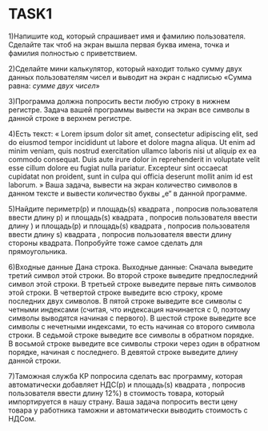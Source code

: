 # TASK1

1)Напишите код, который спрашивает имя и фамилию пользователя. Сделайте так чтоб на
экран вышла первая буква имена, точка и фамилия полностью с приветствием.

2)Сделайте мини калькулятор, который находит только сумму двух данных пользователям
чисел и выводит на экран с надписью «Сумма равна: *cуммe двух чисел*»

3)Программа должна попросить вести любую строку в нижнем регистре. Задача вашей
программы вывести на экран все символы в данной строке в верхнем регистре.

4)Есть текст: « Lorem ipsum dolor sit amet, consectetur adipiscing elit, sed do eiusmod
tempor incididunt ut labore et dolore magna aliqua. Ut enim ad minim veniam, quis
nostrud exercitation ullamco laboris nisi ut aliquip ex ea commodo consequat. Duis aute
irure dolor in reprehenderit in voluptate velit esse cillum dolore eu fugiat nulla pariatur.
Excepteur sint occaecat cupidatat non proident, sunt in culpa qui officia deserunt mollit
anim id est laborum. » Ваша задача, вывести на экран количество символов в данном тексте и
вывести количество буквы „e“ в данной программе.

5)Найдите периметр(p) и площадь(s) квадрата , попросив пользователя ввести длину p) и площадь(s) квадрата , попросив пользователя ввести длину ) и площадь(p) и площадь(s) квадрата , попросив пользователя ввести длину s) квадрата , попросив пользователя ввести длину
стороны квадрата. Попробуйте тоже самое сделать для прямоугольника.

6)Входные данные
Дана строка.
Выходные данные:
Сначала выведите третий символ этой строки.
Во второй строке выведите предпоследний символ этой строки.
В третьей строке выведите первые пять символов этой строки.
В четвертой строке выведите всю строку, кроме последних двух символов.
В пятой строке выведите все символы с четными индексами (считая, что индексация
начинается с 0, поэтому символы выводятся начиная с первого).
В шестой строке выведите все символы с нечетными индексами, то есть начиная со
второго символа строки.
В седьмой строке выведите все символы в обратном порядке.
В восьмой строке выведите все символы строки через один в обратном порядке,
начиная с последнего.
В девятой строке выведите длину данной строки.

7)Таможная служба КР попросила сделать вас программу, которая автоматически добавляет
НДС(p) и площадь(s) квадрата , попросив пользователя ввести длину 12%) в стоимость товара, который импортируется в нашу страну. Ваша задача
попросить вести цену товара у работника таможни и автоматически выводить стоимость с
НДСом.
